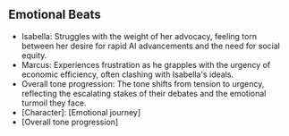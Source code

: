 ## Emotional Beats
- Isabella: Struggles with the weight of her advocacy, feeling torn between her desire for rapid AI advancements and the need for social equity.
- Marcus: Experiences frustration as he grapples with the urgency of economic efficiency, often clashing with Isabella's ideals.
- Overall tone progression: The tone shifts from tension to urgency, reflecting the escalating stakes of their debates and the emotional turmoil they face.
- [Character]: [Emotional journey]
- [Overall tone progression]
